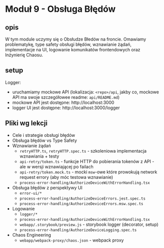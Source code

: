 # Moduł 9 - Obsługa Błędów

## opis

W tym module uczymy się o Obsłudze Błedów na froncie. Omawiamy problematykę, type safety obsługi błędów, wznawianie żądań, implementacje na UI, logowanie komunikatów frontendowych oraz Inżynierię Chaosu.

## setup

Logger:
- uruchamiamy mockowe API (lokalizacja: `<repo>/api`, jakby co, mockowe API ma swoje szczegółowee readme: `api/README.md`)
- mockowe API jest dostępne: http://localhost:3000
- logger UI jest dostępne: http://localhost:3000/logger

## Pliki wg lekcji

- Cele i strategie obsługi błędów
- Obsługa błędów vs Type Safety
- Wznawianie żądań
  - `retryHTTP.ts`, `retryHTTP.spec.ts` - szkoleniowa implementacja wznawiania + testy
  - `api-retry/token.ts` - funkcje HTTP do pobierania tokenów z API - ale w wersji wznawiającej po failach
  - `api-retry/token.mock.ts` - mocki `msw`-owe które prowokują network request errory (aby móc testowa wznawianie)
  - `process-error-handling/AuthorizeDeviceWithErrorHandling.tsx`
- Obsługa błędów z perspektywy UI
  - `error-ui/*`
  - `process-error-handling/AuthorizeDeviceErrors.jest.spec.ts`
  - `process-error-handling/AuthorizeDeviceErrors.msw.spec.ts`
- Logowanie
  - `logger/*`
  - `process-error-handling/AuthorizeDeviceWithErrorHandling.tsx`
  - `webapp/.storybook/preview.js` - storybook logger (decorator, setup)
  - `process-error-handling/AuthorizeDeviceLogging.spec.ts`
- Chaos Engineering
  - `webapp/webpack-proxy/chaos.json` - webpack proxy
